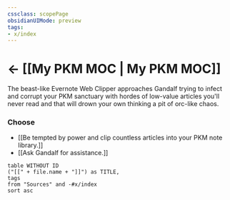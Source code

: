 ```yaml
---
cssclass: scopePage
obsidianUIMode: preview
tags:
- x/index 
---
```


# <- [[My PKM MOC | My PKM MOC]]
The beast-like Evernote Web Clipper approaches Gandalf trying to infect and corrupt your PKM sanctuary with hordes of low-value articles you'll never read and that will drown your own thinking a pit of orc-like chaos.

### Choose
- [[Be tempted by power and clip countless articles into your PKM note library.]]
- [[Ask Gandalf for assistance.]]

```dataview
table WITHOUT ID
("[[" + file.name + "]]") as TITLE,
tags
from "Sources" and -#x/index 
sort asc
```